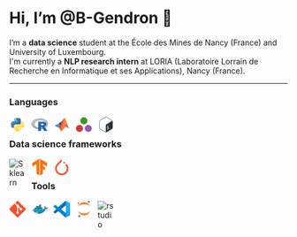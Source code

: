 # Hi, I’m @B-Gendron 👋
I’m a **data science** student at the École des Mines de Nancy (France) and University of Luxembourg.  
I'm currently a **NLP research intern** at LORIA (Laboratoire Lorrain de Recherche en Informatique et ses Applications), Nancy (France). 

---

### Languages 
<img align="left" alt="Python" width="30px" style="padding-right:10px;" src="https://github.com/devicons/devicon/blob/v2.15.1/icons/python/python-original.svg"/>
<img align="left" alt="R" width="30px" style="padding-right:10px;" src="https://github.com/devicons/devicon/blob/v2.15.1/icons/r/r-original.svg"/>
<img align="left" alt="matlab" width="30px" style="padding-right:10px;" src="https://github.com/devicons/devicon/blob/v2.15.1/icons/matlab/matlab-original.svg"/>
<img align="left" alt="julia" width="30px" style="padding-right:10px;" src="https://github.com/devicons/devicon/blob/v2.15.1/icons/julia/julia-original.svg"/>
<img align="left" alt="Bash" width="30px" style="padding-right:10px;" src="https://github.com/devicons/devicon/blob/v2.15.1/icons/bash/bash-original.svg" />
 <br />
 
### Data science frameworks 
<img align="left" alt="Sklearn" width="30px" style="padding-right:10px;" src="https://upload.wikimedia.org/wikipedia/commons/0/05/Scikit_learn_logo_small.svg"/>
<img align="left" alt="Tensorflow" width="30px" style="padding-right:10px;" src="https://github.com/devicons/devicon/blob/v2.15.1/icons/tensorflow/tensorflow-original.svg"/>
<img align="left" alt="Pytorch" width="30px" style="padding-right:10px;" src="https://github.com/devicons/devicon/blob/v2.15.1/icons/pytorch/pytorch-original.svg"/>
 <br />

### Tools
<img align="left" alt="Git" width="30px" style="padding-right:10px;" src="https://github.com/devicons/devicon/blob/v2.15.1/icons/git/git-original.svg" />
<img align="left" alt="Docker" width="30px" style="padding-right:10px;" src="https://github.com/devicons/devicon/blob/v2.15.1/icons/docker/docker-original.svg" />
<img align="left" alt="vscode" width="30px" style="padding-right:10px;" src="https://github.com/devicons/devicon/blob/v2.15.1/icons/vscode/vscode-original.svg"/>
<img align="left" alt="vscode" width="30px" style="padding-right:10px;" src="https://github.com/devicons/devicon/blob/v2.15.1/icons/jupyter/jupyter-original.svg"/>
<img align="left" alt="rstudio" width="30px" style="padding-right:10px;" src="https://www.comparasoftware.com/wp-content/uploads/2018/07/logorstudio.png"/>

</p>

<!---
B-Gendron/B-Gendron is a ✨ special ✨ repository because its `README.md` (this file) appears on your GitHub profile.
You can click the Preview link to take a look at your changes.
--->
